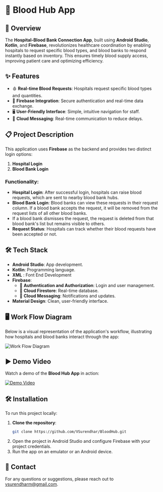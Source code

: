 # 🏥 Blood Hub App

## 🚀 Overview

The **Hospital-Blood Bank Connection App**, built using **Android Studio**, **Kotlin**, and **Firebase**, revolutionizes healthcare coordination by enabling hospitals to request specific blood types, and blood banks to respond instantly based on inventory. This ensures timely blood supply access, improving patient care and optimizing efficiency.

## ✨ Features

- 🩸 **Real-time Blood Requests**: Hospitals request specific blood types and quantities.
- 🔐 **Firebase Integration**: Secure authentication and real-time data exchange.
- 🖥️ **User-Friendly Interface**: Simple, intuitive navigation for staff.
- 💬 **Cloud Messaging**: Real-time communication to reduce delays.

## 📋 Project Description

This application uses **Firebase** as the backend and provides two distinct login options:

1. **Hospital Login**
2. **Blood Bank Login**

### Functionality:

- **Hospital Login**: After successful login, hospitals can raise blood requests, which are sent to nearby blood bank hubs.
- **Blood Bank Login**: Blood banks can view these requests in their request column. If a blood bank accepts the request, it will be removed from the request lists of all other blood banks.
- If a blood bank dismisses the request, the request is deleted from that blood bank's list but remains visible to others.
- **Request Status**: Hospitals can track whether their blood requests have been accepted or not.


## 🛠️ Tech Stack

- **Android Studio**: App development.
- **Kotlin**: Programming language.
- **XML** : Font End Development
- **Firebase**:
    - 🔑 **Authentication and Authorization**: Login and user management.
    - 📂 **Cloud Firestore**: Real-time database.
    - 📩 **Cloud Messaging**: Notifications and updates.
- **Material Design**: Clean, user-friendly interface.

## 🖥️ Work Flow Diagram

Below is a visual representation of the application's workflow, illustrating how hospitals and blood banks interact through the app:

![Work Flow Diagram](https://github.com/user-attachments/assets/b8581575-eea1-4eb5-b708-f30796356396)

## ▶️ Demo Video

Watch a demo of the **Blood Hub App** in action:

[![Demo Video](https://img.youtube.com/vi/your-demo-video-id/maxresdefault.jpg)](https://github.com/user-attachments/assets/5b77cc03-6706-49d3-87a1-264640b08d55)

## 🛠️ Installation

To run this project locally:

1. **Clone the repository**:
    ```bash
   git clone https://github.com/VSurendhar/BloodHub.git
3. Open the project in Android Studio and configure Firebase with your project credentials.
4. Run the app on an emulator or an Android device.


## 📧 Contact
For any questions or suggestions, please reach out to vsurendharm@gmail.com.


